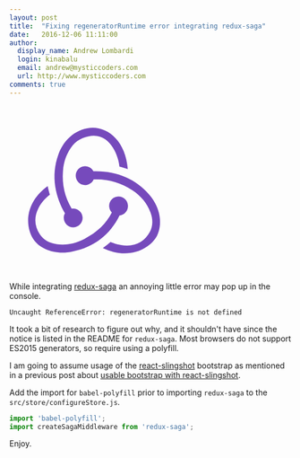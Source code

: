 ```yaml
---
layout: post
title:  "Fixing regeneratorRuntime error integrating redux-saga"
date:   2016-12-06 11:11:00
author:
  display_name: Andrew Lombardi
  login: kinabalu
  email: andrew@mysticcoders.com
  url: http://www.mysticcoders.com
comments: true
---
```


<svg xmlns="http://www.w3.org/2000/svg" width="300" viewBox="0 0 100 100">
  <g fill="#764ABC">
    <path d="M65.6 65.4c2.9-.3 5.1-2.8 5-5.8-.1-3-2.6-5.4-5.6-5.4h-.2c-3.1.1-5.5 2.7-5.4 5.8.1 1.5.7 2.8 1.6 3.7-3.4 6.7-8.6 11.6-16.4 15.7-5.3 2.8-10.8 3.8-16.3 3.1-4.5-.6-8-2.6-10.2-5.9-3.2-4.9-3.5-10.2-.8-15.5 1.9-3.8 4.9-6.6 6.8-8-.4-1.3-1-3.5-1.3-5.1-14.5 10.5-13 24.7-8.6 31.4 3.3 5 10 8.1 17.4 8.1 2 0 4-.2 6-.7 12.8-2.5 22.5-10.1 28-21.4z"/>
    <path d="M83.2 53c-7.6-8.9-18.8-13.8-31.6-13.8H50c-.9-1.8-2.8-3-4.9-3h-.2c-3.1.1-5.5 2.7-5.4 5.8.1 3 2.6 5.4 5.6 5.4h.2c2.2-.1 4.1-1.5 4.9-3.4H52c7.6 0 14.8 2.2 21.3 6.5 5 3.3 8.6 7.6 10.6 12.8 1.7 4.2 1.6 8.3-.2 11.8-2.8 5.3-7.5 8.2-13.7 8.2-4 0-7.8-1.2-9.8-2.1-1.1 1-3.1 2.6-4.5 3.6 4.3 2 8.7 3.1 12.9 3.1 9.6 0 16.7-5.3 19.4-10.6 2.9-5.8 2.7-15.8-4.8-24.3z"/>
    <path d="M32.4 67.1c.1 3 2.6 5.4 5.6 5.4h.2c3.1-.1 5.5-2.7 5.4-5.8-.1-3-2.6-5.4-5.6-5.4h-.2c-.2 0-.5 0-.7.1-4.1-6.8-5.8-14.2-5.2-22.2.4-6 2.4-11.2 5.9-15.5 2.9-3.7 8.5-5.5 12.3-5.6 10.6-.2 15.1 13 15.4 18.3 1.3.3 3.5 1 5 1.5-1.2-16.2-11.2-24.6-20.8-24.6-9 0-17.3 6.5-20.6 16.1-4.6 12.8-1.6 25.1 4 34.8-.5.7-.8 1.8-.7 2.9z"/>
  </g>
</svg>

While integrating [redux-saga](http://yelouafi.github.io/redux-saga/) an annoying little error may pop up in the console.

```
Uncaught ReferenceError: regeneratorRuntime is not defined
```

It took a bit of research to figure out why, and it shouldn't have since the notice is listed in the README for `redux-saga`. Most browsers do not support ES2015 generators, so require using a polyfill.

I am going to assume usage of the [react-slingshot](https://github.com/coryhouse/react-slingshot) bootstrap as mentioned in a previous post about [usable bootstrap with react-slingshot](/blog/a-usable-bootstrap-with-react-slingshot).

Add the import for `babel-polyfill` prior to importing `redux-saga` to the `src/store/configureStore.js`.

```javascript
import 'babel-polyfill';
import createSagaMiddleware from 'redux-saga';
```

Enjoy.
